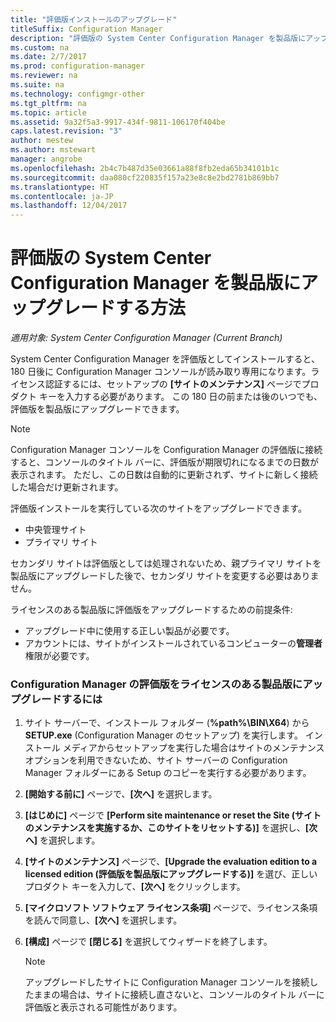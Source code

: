 ```yaml
---
title: "評価版インストールのアップグレード"
titleSuffix: Configuration Manager
description: "評価版の System Center Configuration Manager を製品版にアップグレードする方法について説明します。"
ms.custom: na
ms.date: 2/7/2017
ms.prod: configuration-manager
ms.reviewer: na
ms.suite: na
ms.technology: configmgr-other
ms.tgt_pltfrm: na
ms.topic: article
ms.assetid: 9a32f5a3-9917-434f-9811-106170f404be
caps.latest.revision: "3"
author: mestew
ms.author: mstewart
manager: angrobe
ms.openlocfilehash: 2b4c7b487d35e03661a88f8fb2eda65b34101b1c
ms.sourcegitcommit: daa080cf220835f157a23e8c8e2bd2781b869bb7
ms.translationtype: HT
ms.contentlocale: ja-JP
ms.lasthandoff: 12/04/2017
---
```

# <a name="upgrade-an-evaluation-installation-of-system-center-configuration-manager-to-a-full-installation"></a>評価版の System Center Configuration Manager を製品版にアップグレードする方法

*適用対象: System Center Configuration Manager (Current Branch)*

System Center Configuration Manager を評価版としてインストールすると、180 日後に Configuration Manager コンソールが読み取り専用になります。ライセンス認証するには、セットアップの **[サイトのメンテナンス]** ページでプロダクト キーを入力する必要があります。 この 180 日の前または後のいつでも、評価版を製品版にアップグレードできます。  

> [!NOTE]  
>  Configuration Manager コンソールを Configuration Manager の評価版に接続すると、コンソールのタイトル バーに、評価版が期限切れになるまでの日数が表示されます。 ただし、この日数は自動的に更新されず、サイトに新しく接続した場合だけ更新されます。  

 評価版インストールを実行している次のサイトをアップグレードできます。  

-   中央管理サイト  
-   プライマリ サイト  

セカンダリ サイトは評価版としては処理されないため、親プライマリ サイトを製品版にアップグレードした後で、セカンダリ サイトを変更する必要はありません。  

ライセンスのある製品版に評価版をアップグレードするための前提条件:  

-   アップグレード中に使用する正しい製品が必要です。  
-   アカウントには、サイトがインストールされているコンピューターの**管理者**権限が必要です。  

### <a name="to-upgrade-an-evaluation-version-of-configuration-manager-to-a-licensed-version"></a>Configuration Manager の評価版をライセンスのある製品版にアップグレードするには  

1.  サイト サーバーで、インストール フォルダー (**%path%\BIN\X64**) から **SETUP.exe** (Configuration Manager のセットアップ) を実行します。 インストール メディアからセットアップを実行した場合はサイトのメンテナンス オプションを利用できないため、サイト サーバーの Configuration Manager フォルダーにある Setup のコピーを実行する必要があります。  
2.  **[開始する前に]** ページで、**[次へ]** を選択します。  
3.  **[はじめに]** ページで **[Perform site maintenance or reset the Site (サイトのメンテナンスを実施するか、このサイトをリセットする)]** を選択し、**[次へ]** を選択します。  
4.  **[サイトのメンテナンス]** ページで、**[Upgrade the evaluation edition to a licensed edition (評価版を製品版にアップグレードする)]** を選び、正しいプロダクト キーを入力して、**[次へ]** をクリックします。  
5.  **[マイクロソフト ソフトウェア ライセンス条項]** ページで、ライセンス条項を読んで同意し、**[次へ]** を選択します。  
6.  **[構成]** ページで **[閉じる]** を選択してウィザードを終了します。  

    > [!NOTE]  
    >  アップグレードしたサイトに Configuration Manager コンソールを接続したままの場合は、サイトに接続し直さないと、コンソールのタイトル バーに評価版と表示される可能性があります。  
